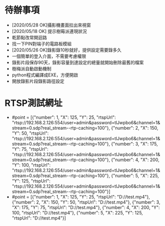 # 待辦事項
   - [2020/05/28 OK]攝影機畫面拉出來視窗
   - [2020/05/18 OK] 提示樹莓派連現狀況
   - 乾節點改常開迴路
   - 找一下PIN對端子的電路板模組
   - [2020/05/26 OK]錄影錄10秒就好，提供設定需要錄多久
   - 一個簡單的登入介面，不需要考慮權限
   - 錄影片段保存90天，錄影容量到達設定的總量就開始刪除最舊的檔案
   - 樹梅派自動啟動機制
   - python程式編譯成EXE，方便開啟
   - 開放錄影片段錄影路徑設定


# RTSP測試網址
   - #point = [{"number": 1, "X": 125, "Y": 25, "rtspUrl": "rtsp://192.168.2.126:554/user=admin&password=tlJwpbo6&channel=1&stream=0.sdp?real_stream--rtp-caching=100"}, {"number": 2, "X": 150, "Y": 50, "rtspUrl": "rtsp://192.168.2.126:554/user=admin&password=tlJwpbo6&channel=1&stream=0.sdp?real_stream--rtp-caching=100"}, {"number": 3, "X": 175, "Y": 75, "rtspUrl": "rtsp://192.168.2.126:554/user=admin&password=tlJwpbo6&channel=1&stream=0.sdp?real_stream--rtp-caching=100"}, {"number": 4, "X": 200, "Y": 100, "rtspUrl": "rtsp://192.168.2.126:554/user=admin&password=tlJwpbo6&channel=1&stream=0.sdp?real_stream--rtp-caching=100"}, {"number": 5, "X": 225, "Y": 125, "rtspUrl": "rtsp://192.168.2.126:554/user=admin&password=tlJwpbo6&channel=1&stream=0.sdp?real_stream--rtp-caching=100"}] 
   - #point = [{"number": 1, "X": 125, "Y": 25, "rtspUrl": "D://test.mp4"}, {"number": 2, "X": 150, "Y": 50, "rtspUrl": "D://test.mp4"}, {"number": 3, "X": 175, "Y": 75, "rtspUrl": "D://test.mp4"}, {"number": 4, "X": 200, "Y": 100, "rtspUrl": "D://test.mp4"}, {"number": 5, "X": 225, "Y": 125, "rtspUrl": "D://test.mp4"}] 
 